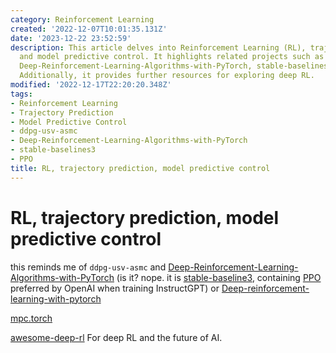 ```yaml
---
category: Reinforcement Learning
created: '2022-12-07T10:01:35.131Z'
date: '2023-12-22 23:52:59'
description: This article delves into Reinforcement Learning (RL), trajectory prediction,
  and model predictive control. It highlights related projects such as ddpg-usv-asmc,
  Deep-Reinforcement-Learning-Algorithms-with-PyTorch, stable-baselines3, and PPO.
  Additionally, it provides further resources for exploring deep RL.
modified: '2022-12-17T22:20:20.348Z'
tags:
- Reinforcement Learning
- Trajectory Prediction
- Model Predictive Control
- ddpg-usv-asmc
- Deep-Reinforcement-Learning-Algorithms-with-PyTorch
- stable-baselines3
- PPO
title: RL, trajectory prediction, model predictive control
---
```


# RL, trajectory prediction, model predictive control

this reminds me of `ddpg-usv-asmc` and [Deep-Reinforcement-Learning-Algorithms-with-PyTorch](https://github.com/p-christ/Deep-Reinforcement-Learning-Algorithms-with-PyTorch) (is it? nope. it is [stable-baseline3](https://github.com/DLR-RM/stable-baselines3), containing [PPO](https://openai.com/blog/openai-baselines-ppo/) preferred by OpenAI when training InstructGPT) or [Deep-reinforcement-learning-with-pytorch](https://github.com/sweetice/Deep-reinforcement-learning-with-pytorch)

[mpc.torch](https://locuslab.github.io/mpc.pytorch/)

[awesome-deep-rl](https://github.com/tigerneil/awesome-deep-rl) For deep RL and the future of AI.
